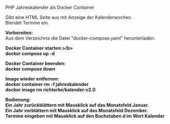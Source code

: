 PHP Jahreskalender als Docker Container

Gibt eine HTML Seite aus mit Anzeige der Kalenderwochen.  
Blendet Termine ein.

<b>Vorbereiten:</b>    
Aus dem Verzeichnis die Datei "docker-compose.yaml" herunterladen.  

<b>Docker Container starten:>/b>  
docker compose up -d  

<b>Docker Container beenden:</b>  
docker compose down
  
<b>Image wieder entfernen:</b>  
docker container rm -f jahreskalender  
docker image rm richterke/kalender:v2.0  
  
<b>Bedienung:</b>  
Ein Jahr zurückblättern mit Mausklick auf das Monatsfeld Januar.  
Ein Jahr vorblättern mit Mausklick auf das Monatsfeld Dezember.  
Termine eingeben mit Mausklick auf den Buchstaben d im Wort Kalender  
